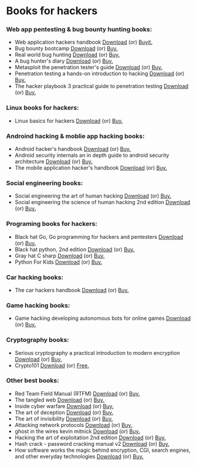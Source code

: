 # Books for hackers

<h3>Web app pentesting & bug bounty hunting books:</h3>

 <ul>
 
  <li>Web application hackers handbook <a href="https://github.com/Aravindhyox01/Books-for-hackers/raw/main/Book's/Web%20application%20hackers%20handbook.pdf">Download</a> (or) <a href="https://amzn.in/d/fgqxL9f">Buyit.</a></li>
  
  <li>Bug bounty bootcamp <a href="https://github.com/Aravindhyox01/Books-for-hackers/raw/main/Book's/bug-bounty-bootcamp.pdf">Download</a> (or) <a href="https://amzn.to/3YyPvbG">Buy.</a></li>

  <li>Real world bug hunting <a href="https://github.com/Aravindhyox/Books-for-hackers/blob/main/Book's/Real-World-Bug-Hunting.pdf">Download</a> (or) <a href="https://amzn.to/3YgLyqu">Buy.</a></li>

  <li>A bug hunter's diary <a href="https://github.com/Aravindhyox/Books-for-hackers/blob/main/Book's/A%20Bug%20Hunter's%20Diary%20.pdf">Download</a> (or) <a href="https://amzn.to/3UfDDbZ">Buy.</a></li>

  <li>Metasploit the penetration tester's guide <a href="https://github.com/Aravindhyox01/Books-for-hackers/raw/main/Book's/Metasploit%20the%20penetration%20tester's%20guide.pdf">Download</a> (or) <a href="https://amzn.to/3YyysFt">Buy.</a></li>

  <li>Penetration testing a hands-on introduction to hacking <a href="https://github.com/Aravindhyox01/Books-for-hackers/raw/main/Book's/Penetration%20Testing%20A%20Hands-On%20Introduction%20to%20Hacking.pdf">Download</a> (or) <a href="https://amzn.to/48viAIp">Buy.</a></li>

  <li>The hacker playbook 3 practical guide to penetration testing <a href="https://github.com/Aravindhyox01/Books-for-hackers/raw/main/Book's/The%20Hacker%20Playbook%203%20Practical%20Guide%20To%20Penetration%20Testing.pdf">Download</a> (or) <a href="https://amzn.to/4fbbzOG">Buy.</a></li>

  
 </ul>
 
 <h3>Linux books for hackers:</h3>
 
 <ul>
 
  <li>Linux basics for hackers <a href="https://github.com/Aravindhyox01/Books-for-hackers/raw/main/Book's/Linux%20Basics%20for%20Hackers.pdf">Download</a> (or) <a href="https://amzn.to/40daVMy">Buy.</a></li>
 
 </ul>
 
 
 <h3>Androind hacking & moblie app hacking books:</h3>
 
 <ul>
 
  <li>Android hacker's handbook <a href="https://github.com/Aravindhyox01/Books-for-hackers/raw/main/Book's/Android%20Hacker-s%20Handbook.pdf">Download</a> (or) <a href="https://amzn.to/3UfVkbm">Buy.</a></li>

  <li>Android security internals an in depth guide to android security architecture  <a href="https://github.com/Aravindhyox01/Books-for-hackers/raw/main/Book's/Android%20Security%20Internals%20An%20In%20Depth%20Guide%20to%20Android%20Security%20Architecture%20.pdf">Download</a> (or) <a href="https://amzn.to/3UfD3uP">Buy.</a></li>

  <li>The mobile application hacker's handbook <a href="https://github.com/Aravindhyox01/Books-for-hackers/raw/main/Book's/The%20Mobile%20Application%20Hacker's%20Handbook%20.pdf">Download</a> (or) <a href="https://amzn.to/4hnW3RM">Buy.</a></li>
  
 
 </ul>
 
 
 <h3>Social engineering books:</h3>
 
 <ul>
 
  <li>Social engineering the art of human hacking <a href="https://github.com/Aravindhyox01/Books-for-hackers/raw/main/Book's/Social%20engineering%20the%20art%20of%20human%20hacking.pdf">Download</a> (or) <a href="https://amzn.to/40fl5fB">Buy.</a></li>

  <li>Social engineering the science of human hacking 2nd edition <a href="https://github.com/Aravindhyox01/Books-for-hackers/raw/main/Book's/Social%20Engineering%20The%20Science%20of%20Human%20Hacking%202nd%20Edition.pdf">Download</a> (or) <a href="https://amzn.to/3Yv8B2h">Buy.</a></li>
  
 
 </ul>
 
 
 <h3>Programing books for hackers:</h3>
 
 <ul>
 
  <li>Black hat Go, Go programming for hackers and pentesters <a href="https://github.com/Aravindhyox01/Books-for-hackers/raw/main/Book's/Black%20Hat%20Go%20Go%20Programming%20For%20Hackers%20and%20Pentesters.pdf">Download</a> (or) <a href="https://amzn.to/3Yffhjt">Buy.</a></li>

  <li>Black hat python, 2nd edition <a href="https://github.com/Aravindhyox01/Books-for-hackers/raw/main/Book's/Black%20Hat%20Python%2C%202nd%20Edition.pdf">Download</a> (or) <a href="https://amzn.to/4faDQ8b">Buy.</a></li>

  <li>Gray hat C sharp <a href="https://github.com/Aravindhyox01/Books-for-hackers/raw/main/Book's/Gray%20Hat%20C%20Sharp.pdf">Download</a> (or) <a href="https://amzn.to/4dS6REM">Buy.</a></li>

  <li>Python For Kids <a href="https://github.com/Aravindhyox01/Books-for-hackers/raw/main/Book's/Python%20For%20Kids.pdf">Download</a> (or) <a href="https://amzn.to/48f94sA">Buy.</a></li>
  
 
 </ul>
 
 

 <h3>Car hacking books:</h3>
 
 <ul>
  <li>The car hackers handbook <a href="https://github.com/Aravindhyox01/Books-for-hackers/raw/main/Book's/thecarhackershandbook.pdf">Download</a> (or) <a href="https://amzn.to/3AhzQ6Z">Buy.</a></li>
 </ul>
 
 
 <h3>Game hacking books:</h3>
 
 <ul>
 
  <li>Game hacking developing autonomous bots for online games <a href="https://github.com/Aravindhyox01/Books-for-hackers/raw/main/Book's/Game%20Hacking%20Developing%20Autonomous%20Bots%20for%20Online%20Games.pdf">Download</a> (or) <a href="https://amzn.to/4he5xPb">Buy.</a></li>
  
 </ul>
 
 
 <h3>Cryptography books:</h3>
 
 <ul>
 
  <li>Serious cryptography a practical introduction to modern encryption <a href="https://github.com/Aravindhyox01/Books-for-hackers/raw/main/Book's/Serious%20Cryptography%20A%20Practical%20Introduction%20to%20Modern%20Encryption%20.pdf">Download</a> (or) <a href="https://amzn.to/3UfHohu">Buy.</a></li>

  <li>Crypto101 <a href="https://github.com/Aravindhyox01/Books-for-hackers/raw/main/Book's/Crypto101.pdf">Download</a> (or) <a href="https://www.crypto101.io/">Free.</a></li>
 
 </ul>
 
 
 <h3>Other best books:</h3>
 
 <ul>
 
  <li>Red Team Field Manual (RTFM) <a href="https://github.com/Aravindhyox01/Books-for-hackers/raw/main/Book's/RTFM.pdf">Download</a> (or) <a href="https://amzn.to/3Yv958B">Buy.</a></li>

  <li>The tangled web <a href="https://github.com/Aravindhyox01/Books-for-hackers/raw/main/Book's/The%20tangled%20web.pdf">Download</a> (or) <a href="https://amzn.to/3NztyCS">Buy.</a></li>

  <li>Inside cyber warfare <a href="https://github.com/Aravindhyox01/Books-for-hackers/raw/main/Book's/Inside%20Cyber%20Warfare.pdf">Download</a> (or) <a href="https://amzn.to/3Yu0O4x">Buy.</a></li>

  <li>The art of deception <a href="https://github.com/Aravindhyox01/Books-for-hackers/raw/main/Book's/The%20Art%20of%20Deception.pdf">Download</a> (or) <a href="https://amzn.to/4h5IeHz">Buy.</a></li>

  <li>The art of invisibility <a href="https://github.com/Aravindhyox01/Books-for-hackers/raw/main/Book's/The%20Art%20of%20Invisibility.pdf">Download</a> (or) <a href="https://amzn.to/3A71Hqw">Buy.</a></li>

  <li>Attacking network protocols <a href="https://github.com/Aravindhyox01/Books-for-hackers/raw/main/Book's/Attacking%20network%20protocols.pdf">Download</a> (or) <a href="https://amzn.to/4eVGLBZ">Buy.</a></li>

  <li>ghost in the wires kevin mitnick <a href="https://github.com/Aravindhyox01/Books-for-hackers/raw/main/Book's/ghost-in-the-wires-kevin-mitnick.pdf">Download</a> (or) <a href="https://amzn.to/3YfAn1q">Buy.</a></li>

  <li>Hacking the art of exploitation 2nd edition <a href="https://github.com/Aravindhyox01/Books-for-hackers/raw/main/Book's/Hacking%20The%20Art%20of%20Exploitation%202nd%20Edition.pdf">Download</a> (or) <a href="https://amzn.to/3BUCFeP">Buy.</a></li>

  <li>Hash crack - password cracking manual v2 <a href="https://github.com/Aravindhyox01/Books-for-hackers/raw/main/Book's/Hash%20Crack%20-%20Password%20Cracking%20Manual%20v2.pdf">Download</a> (or) <a href="https://amzn.to/4eRkjKa">Buy.</a></li>

  <li>How software works the magic behind encryption, CGI, search engines, and other everyday technologies  <a href="https://github.com/Aravindhyox01/Books-for-hackers/raw/main/Book's/How%20software%20works%20the%20magic%20behind%20encryption%2C%20CGI%2C%20search%20engines%2C%20and%20other%20everyday%20technologies%20.pdf">Download</a> (or) <a href="https://amzn.to/3BSIsBw">Buy.</a></li>
 
 </ul>



 
 
 
 
 
 <!--
  
   <h3> tittle </h3>
 
 <ul>
 
  <li>Book <a href="">Download</a> (or) <a href="">Buy.</a></li>
  <li>Book <a href="">Download</a> (or) <a href="">Buy.</a></li>
  <li>Book <a href="">Download</a> (or) <a href="">Buy.</a></li>
  <li>Book <a href="">Download</a> (or) <a href="">Buy.</a></li>
  <li>Book <a href="">Download</a> (or) <a href="">Buy.</a></li>
  <li>Book <a href="">Download</a> (or) <a href="">Buy.</a></li>
  <li>Book <a href="">Download</a> (or) <a href="">Buy.</a></li>
  <li>Book <a href="">Download</a> (or) <a href="">Buy.</a></li>
  <li>Book <a href="">Download</a> (or) <a href="">Buy.</a></li>
 
 </ul>
  
 -->
 
 
